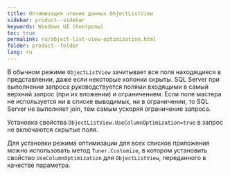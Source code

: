 ```yaml
---
title: Оптимизация чтения данных ObjectListView
sidebar: product--sidebar
keywords: Windows UI (Контролы)
toc: true
permalink: ru/object-list-view-optimization.html
folder: product--folder
lang: ru
---
```


В обычном режиме `ObjectListView` зачитывает все поля находящиеся в представлении, даже если некоторые колонки скрыты. SQL Server при выполнении запроса руководствуется полями входящими в самый верхний запрос (при их вложении) и ограничением. Если поле мастера не используется ни в списке выводимых, ни в ограничении, то SQL Server не выполняет join, тем самым ускоряя ограничение запроса.

Установка свойства `ObjectListView.UseColumnOptimization=true` в запрос не включаются скрытые поля.

Для установки режима оптимизации для всех списков приложения можно использовать метод `Tuner.Customize`, в котором установить свойство `UseColumnOptimization` для `ObjectListView`, переданного в качестве параметра.
